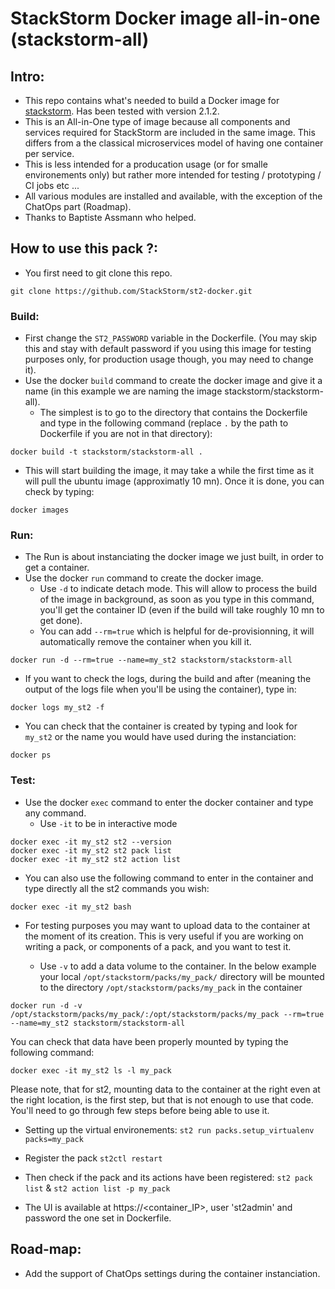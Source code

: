 # StackStorm Docker image all-in-one (stackstorm-all)

## Intro:

- This repo contains what's needed to build a Docker image for [stackstorm](https://stackstorm.com/). Has been tested with version  2.1.2.
- This is an All-in-One type of image because all components and services required for StackStorm are included in the same image. This differs from a the classical microservices model of having one container per service.
- This is less intended for a producation usage (or for smalle environements only)  but rather more intended for testing / prototyping / CI jobs etc ...
- All various modules are installed and available, with the exception of the ChatOps part (Roadmap).
- Thanks to Baptiste Assmann who helped.

## How to use this pack ?:

- You first need to git clone this repo.
```
git clone https://github.com/StackStorm/st2-docker.git
```

### Build:
 - First change the ```ST2_PASSWORD``` variable in the Dockerfile. (You may skip this and stay with default password if you using this image for testing purposes only, for production usage though, you may need to change it).
 - Use the docker ```build``` command to create the docker image and give it a name (in this example we are naming the image stackstorm/stackstorm-all).
 	- The simplest is to go to the directory that contains the Dockerfile and type in the following command (replace ```.``` by the path to Dockerfile if you are not in that directory):
```
docker build -t stackstorm/stackstorm-all .
```
 - This will start building the image, it may take a while the first time as it will pull the ubuntu image (approximatly 10 mn). Once it is done, you can check by typing:
```
docker images
```

### Run:

- The Run is about instanciating the docker image we just built, in order to get a container.
- Use the docker ```run``` command to create the docker image.
	- Use ```-d``` to indicate detach mode. This will allow to process the build of the image in background, as soon as you type in this command, you'll get the container ID (even if the build will take roughly 10 mn to get done).
	- You can add ```--rm=true``` which is helpful for de-provisionning, it will automatically remove the container when you kill it.

```
docker run -d --rm=true --name=my_st2 stackstorm/stackstorm-all
```

- If you want to check the logs, during the build and after (meaning the output of the logs file when you'll be using the container), type in:
```
docker logs my_st2 -f
```

- You can check that the container is created by typing and look for ```my_st2``` or the name you would have used during the instanciation:
```
docker ps
```

### Test:

- Use the docker ```exec``` command to enter the docker container and type any command.
	- Use ```-it``` to be in interactive mode

```
docker exec -it my_st2 st2 --version
docker exec -it my_st2 st2 pack list
docker exec -it my_st2 st2 action list
```

- You can also use the following command to enter in the container and type directly all the st2 commands you wish:
```
docker exec -it my_st2 bash
```

- For testing purposes you may want to upload data to the container at the moment of its creation. This is very useful if you are working on writing a pack, or components of a pack, and you want to test it.

	- Use ```-v``` to add a data volume to the container. In the below example your local ```/opt/stackstorm/packs/my_pack/``` directory will be mounted to the directory ```/opt/stackstorm/packs/my_pack``` in the container

```
docker run -d -v /opt/stackstorm/packs/my_pack/:/opt/stackstorm/packs/my_pack --rm=true --name=my_st2 stackstorm/stackstorm-all
```

You can check that data have been properly mounted by typing the following command:

```
docker exec -it my_st2 ls -l my_pack
```

Please note, that for st2, mounting data to the container at the right even at the right location, is the first step, but that is not enough to use that code. You'll need to go through few steps before being able to use it.
- Setting up the virtual environements: ```st2 run packs.setup_virtualenv packs=my_pack```
- Register the pack ```st2ctl restart```
- Then check if the pack and its actions have been registered: ```st2 pack list``` & ```st2 action list -p my_pack```

- The UI is available at https://<container_IP>, user 'st2admin' and password the one set in Dockerfile.


## Road-map:
- Add the support of ChatOps settings during the container instanciation.
